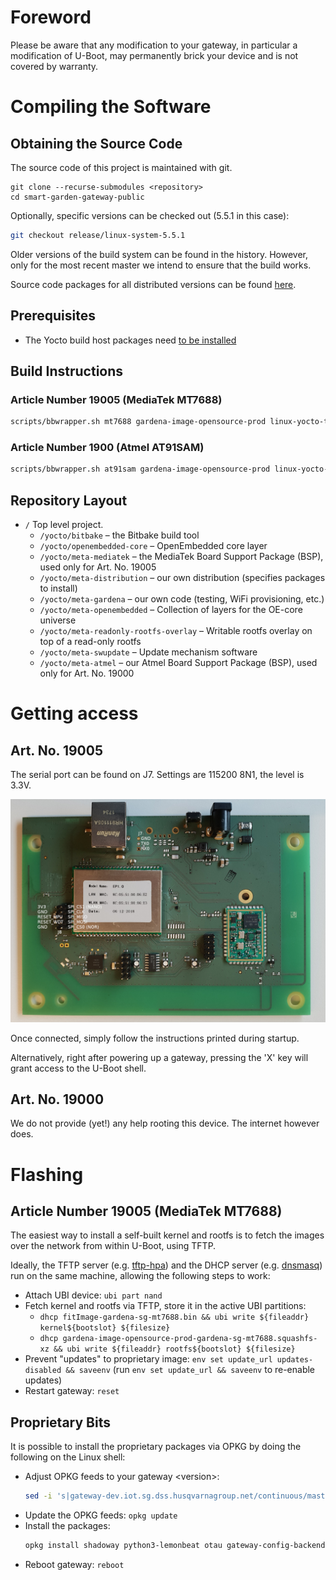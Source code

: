 # Foreword
Please be aware that any modification to your gateway, in particular a modification of U-Boot, may permanently brick your device and is not covered by warranty.

# Compiling the Software

## Obtaining the Source Code

The source code of this project is maintained with git.

```
git clone --recurse-submodules <repository>
cd smart-garden-gateway-public
```
Optionally, specific versions can be checked out (5.5.1 in this case):
```bash
git checkout release/linux-system-5.5.1
```

Older versions of the build system can be found in the history. However, only for the most recent master we intend to ensure that the build works.

Source code packages for all distributed versions can be found [here](https://opensource.smart.gardena.dev/gateway/index.html).

## Prerequisites

* The Yocto build host packages need [to be installed](https://docs.yoctoproject.org/dev/ref-manual/system-requirements.html?highlight=build%20host%20package#required-packages-for-the-build-host)

## Build Instructions

### Article Number 19005 (MediaTek MT7688)
```bash
scripts/bbwrapper.sh mt7688 gardena-image-opensource-prod linux-yocto-tiny
```

### Article Number 1900 (Atmel AT91SAM)
```bash
scripts/bbwrapper.sh at91sam gardena-image-opensource-prod linux-yocto-tiny
```

## Repository Layout

* ```/``` Top level project.
    * ```/yocto/bitbake``` – the Bitbake build tool
    * ```/yocto/openembedded-core``` – OpenEmbedded core layer
    * ```/yocto/meta-mediatek``` – the MediaTek Board Support Package (BSP), used only for Art. No. 19005
    * ```/yocto/meta-distribution``` – our own distribution (specifies packages to install)
    * ```/yocto/meta-gardena``` – our own code (testing, WiFi provisioning, etc.)
    * ```/yocto/meta-openembedded``` – Collection of layers for the OE-core universe
    * ```/yocto/meta-readonly-rootfs-overlay``` – Writable rootfs overlay on top of a read-only rootfs
    * ```/yocto/meta-swupdate``` – Update mechanism software
    * ```/yocto/meta-atmel``` – our Atmel Board Support Package (BSP), used only for Art. No. 19000

# Getting access

## Art. No. 19005
The serial port can be found on J7. Settings are 115200 8N1, the level is 3.3V.

![PCBA](doc/19005-pins.jpg)

Once connected, simply follow the instructions printed during startup.

Alternatively, right after powering up a gateway, pressing the 'X' key will grant access to the U-Boot shell.

## Art. No. 19000
We do not provide (yet!) any help rooting this device. The internet however does.

# Flashing

## Article Number 19005 (MediaTek MT7688)
The easiest way to install a self-built kernel and rootfs is to fetch the images over the network from within U-Boot,
using TFTP.

Ideally, the TFTP server (e.g. [tftp-hpa](https://git.kernel.org/pub/scm/network/tftp/tftp-hpa.git)) and the DHCP server
(e.g. [dnsmasq](https://thekelleys.org.uk/dnsmasq/doc.html)) run on the same machine, allowing the following steps to
work:
- Attach UBI device: `ubi part nand`
- Fetch kernel and rootfs via TFTP, store it in the active UBI partitions:
  - `dhcp fitImage-gardena-sg-mt7688.bin && ubi write ${fileaddr} kernel${bootslot} ${filesize}`
  - `dhcp gardena-image-opensource-prod-gardena-sg-mt7688.squashfs-xz && ubi write ${fileaddr} rootfs${bootslot} ${filesize}`
- Prevent "updates" to proprietary image: `env set update_url updates-disabled && saveenv`
  (run `env set update_url && saveenv` to re-enable updates)
- Restart gateway: `reset`

## Proprietary Bits
It is possible to install the proprietary packages via OPKG by doing the following on the Linux shell:
- Adjust OPKG feeds to your gateway \<version>:
  ```bash
  sed -i 's|gateway-dev.iot.sg.dss.husqvarnagroup.net/continuous/master|gateway.iot.sg.dss.husqvarnagroup.net/archive/<version>|' /etc/opkg/base-feeds.conf
  ```
- Update the OPKG feeds: `opkg update`
- Install the packages:
  ```bash
  opkg install shadoway python3-lemonbeat otau gateway-config-backend gateway-config-frontend accessory-server
  ```
- Reboot gateway: `reboot`

